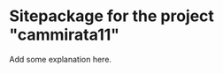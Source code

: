 Sitepackage for the project "cammirata11"
==============================================================

Add some explanation here.
